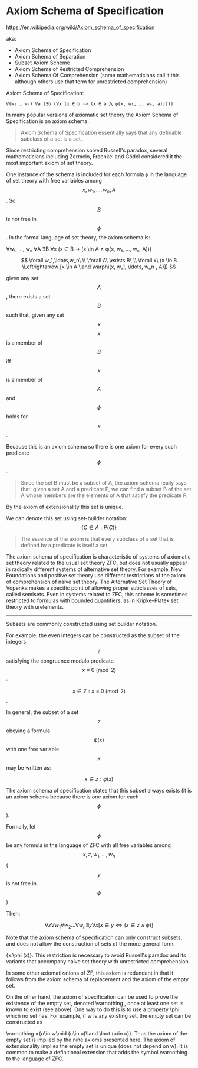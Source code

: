 # Axiom Schema of Specification

https://en.wikipedia.org/wiki/Axiom_schema_of_specification

aka:
- Axiom Schema of Specification
- Axiom Schema of Separation
- Subset Axiom Scheme
- Axiom Schema of Restricted Comprehension
- Axiom Schema Of Comprehension (some mathematicians call it this although others use that term for unrestricted comprehension)

Axiom Schema of Specification:

`∀(w₁ … wₙ) ∀a (∃b (∀x (x ∈ b -> (x ∈ a ⋀ φ(x, w₁, …, wₙ, a)))))`


In many popular versions of axiomatic set theory the Axiom Schema of Specification is an axiom schema.

> Axiom Schema of Specification essentially says that any definable subclass of a set is a set.

Since restricting comprehension solved Russell's paradox, several mathematicians including Zermelo, Fraenkel and Gödel considered it the most important axiom of set theory.


One instance of the schema is included for each formula `ϕ` in the language of set theory with free variables among $$x,w_1,\dots,w_n,A$$. So $$B$$ is not free in $$\phi$$. In the formal language of set theory, the axiom schema is:

∀w₁, …, wₙ ∀A ∃B ∀x (x ∈ B -> (x \in A ∧ φ(x, w₁, …, wₙ, A)))


$$
\forall w_1,\ldots,w_n\ \\
\forall A\ 
\exists B\ \\
\forall x\ 
(x \in B \Leftrightarrow [x \in A \land \varphi(x, w_1, \ldots, w_n , A)])
$$

given any set $$A$$, 
there exists a set $$B$$ 
such that, 
  given any set $$x$$ 
  $$x$$ is a member of $$B$$ 
  iff $$x$$ is a member of $$A$$ 
  and $$\phi$$ holds for $$x$$.

Because this is an axiom schema so there is one axiom for every such predicate $$\phi$$.


> Since the set B must be a subset of A, the axiom schema really says that: given a set A and a predicate P, we can find a subset B of the set A whose members are the elements of A that satisfy the predicate P.

By the axiom of extensionality this set is unique.

We can denote this set using set-builder notation:
$$\{C \in A : P(C)\}$$


> The essence of the axiom is that every subclass of a set that is defined by a predicate is itself a set.


The axiom schema of specification is characteristic of systems of axiomatic set theory related to the usual set theory ZFC, but does not usually appear in radically different systems of alternative set theory. For example, New Foundations and positive set theory use different restrictions of the axiom of comprehension of naive set theory. The Alternative Set Theory of Vopenka makes a specific point of allowing proper subclasses of sets, called semisets. Even in systems related to ZFC, this scheme is sometimes restricted to formulas with bounded quantifiers, as in Kripke–Platek set theory with urelements.





---

Subsets are commonly constructed using set builder notation.

For example, the even integers can be constructed as the subset of the integers $$\mathbb{Z}$$ satisfying the congruence modulo predicate $$x \equiv 0 \pmod 2$$:

$$x \in \mathbb{Z} : x \equiv 0 \pmod 2$$.

In general, the subset of a set $$z$$ obeying a formula $$\phi (x)$$ with one free variable $$x$$ may be written as:

$$x\in z:\phi (x)$$


The axiom schema of specification states that this subset always exists (it is an axiom schema because there is one axiom for each $$\phi$$).

Formally, let $$\phi$$ be any formula in the language of ZFC with all free variables among $$x, z, w_{1}, \ldots, w_n$$ ($$y$$ is not free in $$\phi$$)

Then:

$$
\forall z
\forall w_{1}
\forall w_{2}
\ldots 
\forall w_{n}
\exists y
\forall x[
  x \in y \Leftrightarrow (x \in z \land \phi)
]
$$


Note that the axiom schema of specification can only construct subsets, and does not allow the construction of sets of the more general form:

\{x:\phi (x)\}.
This restriction is necessary to avoid Russell's paradox and its variants that accompany naive set theory with unrestricted comprehension.

In some other axiomatizations of ZF, this axiom is redundant in that it follows from the axiom schema of replacement and the axiom of the empty set.

On the other hand, the axiom of specification can be used to prove the existence of the empty set, denoted \varnothing , once at least one set is known to exist (see above). One way to do this is to use a property \phi  which no set has. For example, if w is any existing set, the empty set can be constructed as

\varnothing =\{u\in w\mid (u\in u)\land \lnot (u\in u)\}.
Thus the axiom of the empty set is implied by the nine axioms presented here. The axiom of extensionality implies the empty set is unique (does not depend on w). It is common to make a definitional extension that adds the symbol \varnothing  to the language of ZFC.
